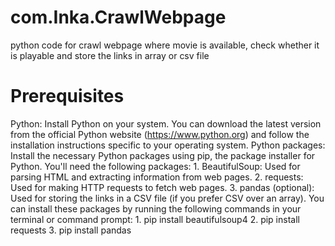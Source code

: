 # com.Inka.CrawlWebpage
python code for crawl webpage where movie is available, check whether it is playable and store the links in array or csv file
# Prerequisites
Python: Install Python on your system. You can download the latest version from the official Python website (https://www.python.org) and follow the installation instructions specific to your operating system.
Python packages: Install the necessary Python packages using pip, the package installer for Python. You'll need the following packages:
                1. BeautifulSoup: Used for parsing HTML and extracting information from web pages.
                2. requests: Used for making HTTP requests to fetch web pages.
                3. pandas (optional): Used for storing the links in a CSV file (if you prefer CSV over an array).
You can install these packages by running the following commands in your terminal or command prompt:
                1.  pip install beautifulsoup4
                2.  pip install requests
                3.  pip install pandas
